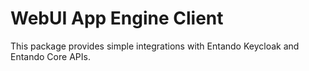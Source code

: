 # WebUI App Engine Client

This package provides simple integrations with Entando Keycloak and Entando Core APIs.
